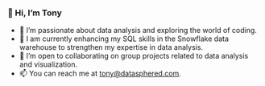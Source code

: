 
### 👋 Hi, I’m Tony



- 👀 I’m passionate about data analysis and exploring the world of coding.
- 🌱  I am currently enhancing my SQL skills in the Snowflake data warehouse to strengthen my expertise in data analysis.
- 💞️ I’m open to collaborating on group projects related to data analysis and visualization.
- 📫 You can reach me at tony@datasphered.com.
    
<!---
tonyvicta/tonyvicta is a ✨ special ✨ repository because its `README.md` (this file) appears on your GitHub profile.
You can click the Preview link to take a look at your changes.
--->

